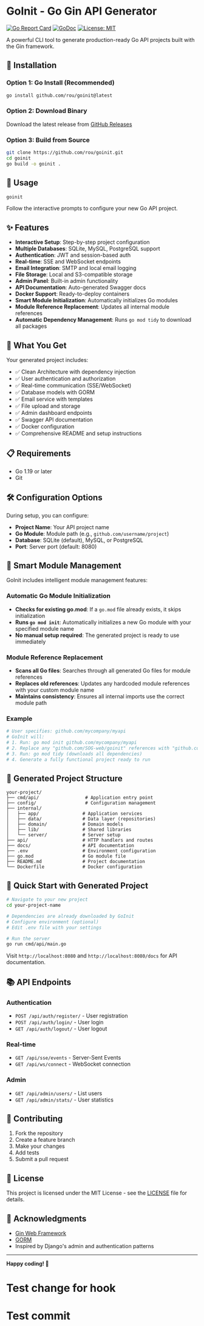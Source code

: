 # GoInit - Go Gin API Generator

[![Go Report Card](https://goreportcard.com/badge/github.com/rou/goinit)](https://goreportcard.com/report/github.com/rou/goinit)
[![GoDoc](https://godoc.org/github.com/rou/goinit?status.svg)](https://godoc.org/github.com/rou/goinit)
[![License: MIT](https://img.shields.io/badge/License-MIT-yellow.svg)](https://opensource.org/licenses/MIT)

A powerful CLI tool to generate production-ready Go API projects built with the Gin framework.

## 🚀 Installation

### Option 1: Go Install (Recommended)

```bash
go install github.com/rou/goinit@latest
```

### Option 2: Download Binary

Download the latest release from [GitHub Releases](https://github.com/rou/goinit/releases)

### Option 3: Build from Source

```bash
git clone https://github.com/rou/goinit.git
cd goinit
go build -o goinit .
```

## 📖 Usage

```bash
goinit
```

Follow the interactive prompts to configure your new Go API project.

## ✨ Features

- **Interactive Setup**: Step-by-step project configuration
- **Multiple Databases**: SQLite, MySQL, PostgreSQL support
- **Authentication**: JWT and session-based auth
- **Real-time**: SSE and WebSocket endpoints
- **Email Integration**: SMTP and local email logging
- **File Storage**: Local and S3-compatible storage
- **Admin Panel**: Built-in admin functionality
- **API Documentation**: Auto-generated Swagger docs
- **Docker Support**: Ready-to-deploy containers
- **Smart Module Initialization**: Automatically initializes Go modules
- **Module Reference Replacement**: Updates all internal module references
- **Automatic Dependency Management**: Runs `go mod tidy` to download all packages

## 🎯 What You Get

Your generated project includes:

- ✅ Clean Architecture with dependency injection
- ✅ User authentication and authorization
- ✅ Real-time communication (SSE/WebSocket)
- ✅ Database models with GORM
- ✅ Email service with templates
- ✅ File upload and storage
- ✅ Admin dashboard endpoints
- ✅ Swagger API documentation
- ✅ Docker configuration
- ✅ Comprehensive README and setup instructions

## 📋 Requirements

- Go 1.19 or later
- Git

## 🛠️ Configuration Options

During setup, you can configure:

- **Project Name**: Your API project name
- **Go Module**: Module path (e.g., `github.com/username/project`)
- **Database**: SQLite (default), MySQL, or PostgreSQL
- **Port**: Server port (default: 8080)

## 🔧 Smart Module Management

GoInit includes intelligent module management features:

### Automatic Go Module Initialization

- **Checks for existing go.mod**: If a `go.mod` file already exists, it skips initialization
- **Runs `go mod init`**: Automatically initializes a new Go module with your specified module name
- **No manual setup required**: The generated project is ready to use immediately

### Module Reference Replacement

- **Scans all Go files**: Searches through all generated Go files for module references
- **Replaces old references**: Updates any hardcoded module references with your custom module name
- **Maintains consistency**: Ensures all internal imports use the correct module path

### Example

```bash
# User specifies: github.com/mycompany/myapi
# GoInit will:
# 1. Run: go mod init github.com/mycompany/myapi
# 2. Replace any "github.com/SOG-web/goinit" references with "github.com/mycompany/myapi"
# 3. Run: go mod tidy (downloads all dependencies)
# 4. Generate a fully functional project ready to run
```

## 📁 Generated Project Structure

```
your-project/
├── cmd/api/                 # Application entry point
├── config/                  # Configuration management
├── internal/
│   ├── app/                # Application services
│   ├── data/               # Data layer (repositories)
│   ├── domain/             # Domain models
│   ├── lib/                # Shared libraries
│   └── server/             # Server setup
├── api/                    # HTTP handlers and routes
├── docs/                   # API documentation
├── .env                    # Environment configuration
├── go.mod                  # Go module file
├── README.md               # Project documentation
└── Dockerfile              # Docker configuration
```

## 🚀 Quick Start with Generated Project

```bash
# Navigate to your new project
cd your-project-name

# Dependencies are already downloaded by GoInit
# Configure environment (optional)
# Edit .env file with your settings

# Run the server
go run cmd/api/main.go
```

Visit `http://localhost:8080` and `http://localhost:8080/docs` for API documentation.

## 📚 API Endpoints

### Authentication

- `POST /api/auth/register/` - User registration
- `POST /api/auth/login/` - User login
- `GET /api/auth/logout/` - User logout

### Real-time

- `GET /api/sse/events` - Server-Sent Events
- `GET /api/ws/connect` - WebSocket connection

### Admin

- `GET /api/admin/users/` - List users
- `GET /api/admin/stats/` - User statistics

## 🤝 Contributing

1. Fork the repository
2. Create a feature branch
3. Make your changes
4. Add tests
5. Submit a pull request

## 📄 License

This project is licensed under the MIT License - see the [LICENSE](LICENSE) file for details.

## 🙏 Acknowledgments

- [Gin Web Framework](https://gin-gonic.com/)
- [GORM](https://gorm.io/)
- Inspired by Django's admin and authentication patterns

---

**Happy coding! 🎉**

# Test change for hook

# Test commit
